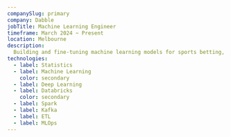 ```yaml
---
companySlug: primary
company: Dabble
jobTitle: Machine Learning Engineer
timeframe: March 2024 ~ Present
location: Melbourne
description: 
  Building and fine-tuning machine learning models for sports betting, managing ETL pipelines, experimenting with algorithms, evaluating models, troubleshooting issues, and documenting processes using tools like Databricks and Spark.
technologies: 
  - label: Statistics
  - label: Machine Learning
    color: secondary
  - label: Deep Learning
  - label: Databricks
    color: secondary
  - label: Spark
  - label: Kafka
  - label: ETL
  - label: MLOps
---
```



